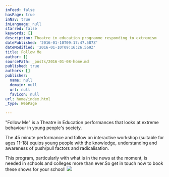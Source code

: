 ```yaml
---
inFeed: false
hasPage: true
inNav: true
inLanguage: null
starred: false
keywords: []
description: Theatre in education programme responding to extremism
datePublished: '2016-01-10T09:17:47.587Z'
dateModified: '2016-01-10T09:16:26.569Z'
title: Follow Me
author: []
sourcePath: _posts/2016-01-08-home.md
published: true
authors: []
publisher:
  name: null
  domain: null
  url: null
  favicon: null
url: home/index.html
_type: WebPage

---
```

"Follow Me" is a Theatre in Education performances that looks at extreme behaviour in young people's society. 

The 45 minute performance and follow on interactive workshop (suitable for ages 11-18) equips young people with the knowledge, understanding and awareness of push/pull factors and radicalisation. 

This program, particularly with what is in the news at the moment, is needed in schools and colleges more than ever.So get in touch now to book these shows for your school! ![](https://the-grid-user-content.s3-us-west-2.amazonaws.com/893f141f-57cd-474b-8b4c-bd65c11895a2.JPG)